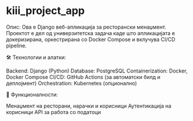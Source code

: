 # kiii_project_app

Опис:
Ова е Django веб-апликација за ресторански менаџмент. Проектот е дел од универзитетска задача каде што апликацијата е докеризирана, оркестрирана со Docker Compose и вклучува CI/CD pipeline.


🛠️ Технологии и алатки:

Backend: Django (Python)
Database: PostgreSQL
Containerization: Docker, Docker Compose
CI/CD: GitHub Actions (за автоматски билд и деплојмент)
Orchestration: Kubernetes (опционално)


📌 Функционалности:

Менаџмент на ресторани, нарачки и корисници
Аутентикација на корисници
API за работа со податоци

